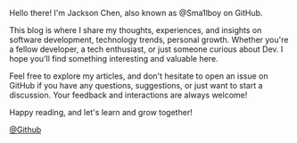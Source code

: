 Hello there! I'm Jackson Chen, also known as @Sma1lboy on GitHub.

This blog is where I share my thoughts, experiences, and insights on software development, technology trends, personal growth. Whether you're a fellow developer, a tech enthusiast, or just someone curious about Dev. I hope you'll find something interesting and valuable here.

Feel free to explore my articles, and don't hesitate to open an issue on GitHub if you have any questions, suggestions, or just want to start a discussion. Your feedback and interactions are always welcome!

Happy reading, and let's learn and grow together!

[@Github](https://github.com/Sma1lboy)

